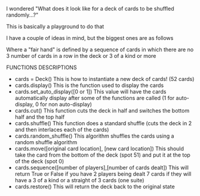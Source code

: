 I wondered "What does it look like for a deck of cards to be shuffled randomly...?"

This is basically a playground to do that 

I have a couple of ideas in mind, but the biggest ones are as follows

Where a "fair hand" is defined by a sequence of cards in which there are no 3 number of cards in a row in the deck or 3 of a kind or more

FUNCTIONS                                					DESCRIPTIONS
- cards = Deck()                             					This is how to instantiate a new deck of cards! (52 cards)
- cards.display()                            					This is the function used to display the cards
- cards.set_auto_display([0 or 1])           					This value will have the cards automatically display after some of the functions are called (1 for auto-display, 0 for non auto-display)
- cards.cut()                                					This function cuts the deck in half and switches the bottom half and the top half
- cards.shuffle()                            					This function does a standard shuffle (cuts the deck in 2 and then interlaces each of the cards)
- cards.random_shuffle()                      					This algorithm shuffles the cards using a random shuffle algorithm
- cards.move([original card location], [new card location])                       This should take the card from the bottom of the deck (spot 51) and put it at the top of the deck (spot 0)
- cards.sequence([number of players],[number of cards dealt])                     This will return True or False if you have 2 players being dealt 7 cards if they will have a 3 of a kind or a straight of 3 cards (one suite)
- cards.restore()                             					This will return the deck back to the original state

